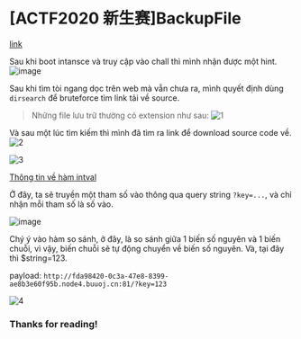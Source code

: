 # [ACTF2020 新生赛]BackupFile

[link](https://buuoj.cn/challenges#[ACTF2020%20%E6%96%B0%E7%94%9F%E8%B5%9B]BackupFile)

Sau khi boot intansce và truy cập vào chall thì mình nhận được một hint.
![image](https://user-images.githubusercontent.com/95614411/173176976-c39be439-09fd-466a-a081-399f2a6111d8.png)

Sau khi tìm tòi ngang dọc trên web mà vẫn chưa ra, mình quyết định dùng `dirsearch` để bruteforce tìm link tải về source.

> Những file lưu trữ thường có extension như sau:
![1](https://user-images.githubusercontent.com/95614411/173177108-344b843a-3fb8-411a-8f85-e0c5fa51c562.PNG)
 
Và sau một lúc tìm kiếm thì mình đã tìm ra link để download source code về.
 ![2](https://user-images.githubusercontent.com/95614411/173177138-6042b18c-7cab-441c-91f2-a13d1b576413.PNG)
 
 ![3](https://user-images.githubusercontent.com/95614411/173177159-0c7e6126-303d-49ac-86bd-fdf1d4f098d5.PNG)

[Thông tin về hàm intval](https://www.php.net/manual/en/function.intval.php)

Ở đây, ta sẽ truyền một tham số vào thông qua query string `?key=...`, và chỉ nhận mỗi tham số là số vào.

![image](https://user-images.githubusercontent.com/95614411/173177273-e1873650-3207-4433-a1e5-3f1603488a93.png)

Chý ý vào hàm so sánh, ở đây, là so sánh giữa 1 biến số nguyên và 1 biến chuỗi, vì vậy, biến chuỗi sẽ tự động chuyển về biến số nguyên. Và, tại đây thì $string=123.

payload: `http://fda98420-0c3a-47e8-8399-ae8b3e60f95b.node4.buuoj.cn:81/?key=123`

![4](https://user-images.githubusercontent.com/95614411/173177326-595298c6-26e1-4411-a627-4a74eb09d55c.PNG)


### Thanks for reading!
 
